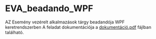 # EVA_beadando_WPF
AZ Esemény vezérelt alkalmazások tárgy beadandója WPF keretrendszerben
A feladat dokumentációja a [dokumentáció.pdf](dokumentáció.pdf) fájlban található.
